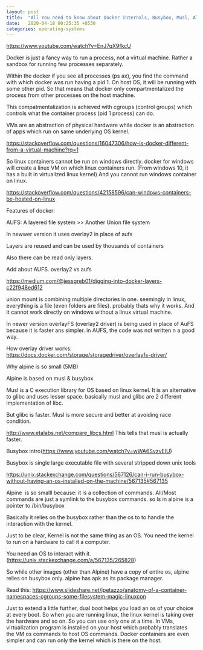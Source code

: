 ```yaml
---
layout: post
title:  "All You need to know about Docker Internals, Busybox, Musl, Alpine"
date:   2020-04-18 00:25:35 +0530
categories: operating-systems
---
```


<https://www.youtube.com/watch?v=EnJ7qX9fkcU>

Docker is just a fancy way to run a process, not a virtual machine. Rather a sandbox for running few processes separately.

Within the docker if you see all processes (ps ax), you find the command with which docker was run having a pid 1. On host OS, it will be running with some other pid. So that means that docker only compartmentalized the process from other processes on the host machine.

This compatmentalization is achieved with cgroups (control groups) which controls what the container process (pid 1 process) can do.

VMs are an abstraction of physical hardware while docker is an abstraction of apps which run on same underlying OS kernel.

<https://stackoverflow.com/questions/16047306/how-is-docker-different-from-a-virtual-machine?rq=1>

So linux containers cannot be run on windows directly. docker for windows will create a linux VM on which linux containers run. (From windows 10, it has a built in virtualized linux kernel) And you cannot run windows container on linux.

<https://stackoverflow.com/questions/42158596/can-windows-containers-be-hosted-on-linux>

Features of docker:

AUFS: A layered file system >> Another Union file system

In newwer version it uses overlay2 in place of aufs

Layers are reused and can be used by thousands of containers

Also there can be read only layers.

Add about AUFS. overlay2 vs aufs

<https://medium.com/@jessgreb01/digging-into-docker-layers-c22f948ed612>

union mount is combining multiple directories in one. seemingly in linux, everything is a file (even folders are files). probably thats why it works. And It cannot work directly on windows without a linux virtual machine.

In newer version overlayFS (overlay2 driver) is being used in place of AuFS because it is faster ans simpler. in AUFS, the code was not written n a good way.

How overlay driver works: <https://docs.docker.com/storage/storagedriver/overlayfs-driver/>

Why alpine is so small (5MB)

Alpine is based on musl & busybox

Musl is a C execution library for OS based on linux kernel. It is an alternative to glibc and uses lesser space. basically musl and glibc are 2 different implementation of libc.

But glibc is faster. Musl is more secure and better at avoiding race condition. 

<http://www.etalabs.net/compare_libcs.html> This tells that musl is actually faster.

Busybox intro(<https://www.youtube.com/watch?v=wWA6SvzvElU>)

Busybox is single large executable file with several stripped down unix tools

<https://unix.stackexchange.com/questions/567126/can-i-run-busybox-without-having-an-os-installed-on-the-machine/567135#567135>

Alpine  is so smalll because: it is a collection of commands. All/Most commands are just a symlink to the busybox commands. so ls in alpine is a pointer to /bin/busybox

Basically it relies on the busybox rather than the os to to handle the interaction with the kernel.

Just to be clear, Kernel is not the same thing as an OS. You need the kernel to run on a hardware to call it a computer.

You need an OS to interact with it. (<https://unix.stackexchange.com/a/567135/265828>)

So while other images (other than Alpine) have a copy of entire os, alpine relies on busybox only. alpine has apk as its package manager.

Read this: <https://www.slideshare.net/jpetazzo/anatomy-of-a-container-namespaces-cgroups-some-filesystem-magic-linuxcon>

Just to extend a little further, dual boot helps you load an os of your choice at every boot. So when you are running linux, the linux kernel is taking over the hardware and so on. So you can use only one at a time. In VMs, virtualization program is installed on your host which probably translates the VM os commands to host OS commands. Docker containers are even simpler and can run only the kernel which is there on the host.